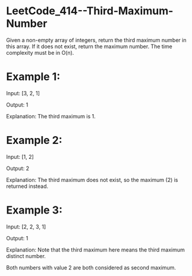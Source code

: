 # LeetCode_414--Third-Maximum-Number

Given a non-empty array of integers, return the third maximum number in this array. If it does not exist, return the maximum number. The time complexity must be in O(n).

# Example 1:

Input: [3, 2, 1]

Output: 1

Explanation: The third maximum is 1.

# Example 2:

Input: [1, 2]

Output: 2

Explanation: The third maximum does not exist, so the maximum (2) is returned instead.

# Example 3:

Input: [2, 2, 3, 1]

Output: 1

Explanation: Note that the third maximum here means the third maximum distinct number.

Both numbers with value 2 are both considered as second maximum.
